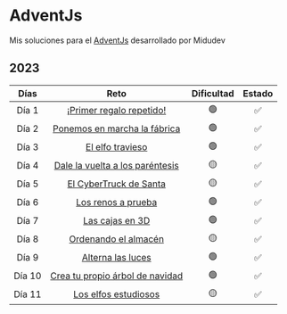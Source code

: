 # AdventJs

Mis soluciones para el [AdventJs](https://adventjs.dev/es) desarrollado por Midudev

## 2023

|  Días  |                                     Reto                                      | Dificultad | Estado |
| :----: | :---------------------------------------------------------------------------: | :--------: | :----: |
| Día 1  |     [¡Primer regalo repetido!](https://adventjs.dev/es/challenges/2023/1)     |     🟢     |   ✅   |
| Día 2  |   [Ponemos en marcha la fábrica](https://adventjs.dev/es/challenges/2023/2)   |     🟢     |   ✅   |
| Día 3  |         [El elfo travieso](https://adventjs.dev/es/challenges/2023/3)         |     🟢     |   ✅   |
| Día 4  | [Dale la vuelta a los paréntesis](https://adventjs.dev/es/challenges/2023/4)  |     🟡     |   ✅   |
| Día 5  |      [El CyberTruck de Santa](https://adventjs.dev/es/challenges/2023/5)      |     🟡     |   ✅   |
| Día 6  |        [Los renos a prueba](https://adventjs.dev/es/challenges/2023/6)        |     🟢     |   ✅   |
| Día 7  |         [Las cajas en 3D](https://adventjs.dev/es/challenges/2023/7)          |     🟢     |   ✅   |
| Día 8  |       [Ordenando el almacén](https://adventjs.dev/es/challenges/2023/8)       |     🟡     |   ✅   |
| Día 9  |        [Alterna las luces](https://adventjs.dev/es/challenges/2023/9)         |     🟢     |   ✅   |
| Día 10 | [Crea tu propio árbol de navidad](https://adventjs.dev/es/challenges/2023/10) |     🟢     |   ✅   |
| Día 11 |      [Los elfos estudiosos](https://adventjs.dev/es/challenges/2023/11)       |     🟡     |   ✅   |
